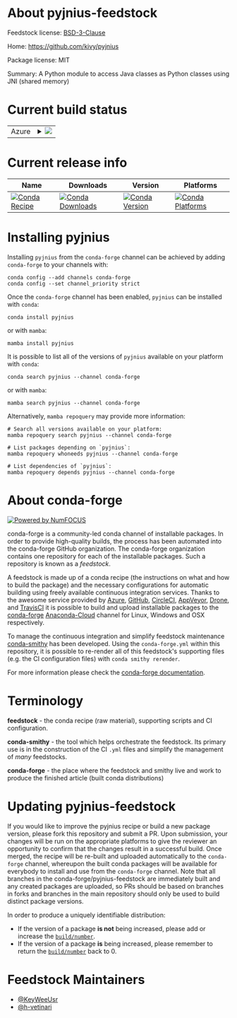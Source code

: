 About pyjnius-feedstock
=======================

Feedstock license: [BSD-3-Clause](https://github.com/conda-forge/pyjnius-feedstock/blob/main/LICENSE.txt)

Home: https://github.com/kivy/pyjnius

Package license: MIT

Summary: A Python module to access Java classes as Python classes using JNI (shared memory)

Current build status
====================


<table>
    
  <tr>
    <td>Azure</td>
    <td>
      <details>
        <summary>
          <a href="https://dev.azure.com/conda-forge/feedstock-builds/_build/latest?definitionId=5688&branchName=main">
            <img src="https://dev.azure.com/conda-forge/feedstock-builds/_apis/build/status/pyjnius-feedstock?branchName=main">
          </a>
        </summary>
        <table>
          <thead><tr><th>Variant</th><th>Status</th></tr></thead>
          <tbody><tr>
              <td>linux_64_openjdk11python3.10.____cpython</td>
              <td>
                <a href="https://dev.azure.com/conda-forge/feedstock-builds/_build/latest?definitionId=5688&branchName=main">
                  <img src="https://dev.azure.com/conda-forge/feedstock-builds/_apis/build/status/pyjnius-feedstock?branchName=main&jobName=linux&configuration=linux%20linux_64_openjdk11python3.10.____cpython" alt="variant">
                </a>
              </td>
            </tr><tr>
              <td>linux_64_openjdk11python3.11.____cpython</td>
              <td>
                <a href="https://dev.azure.com/conda-forge/feedstock-builds/_build/latest?definitionId=5688&branchName=main">
                  <img src="https://dev.azure.com/conda-forge/feedstock-builds/_apis/build/status/pyjnius-feedstock?branchName=main&jobName=linux&configuration=linux%20linux_64_openjdk11python3.11.____cpython" alt="variant">
                </a>
              </td>
            </tr><tr>
              <td>linux_64_openjdk11python3.8.____cpython</td>
              <td>
                <a href="https://dev.azure.com/conda-forge/feedstock-builds/_build/latest?definitionId=5688&branchName=main">
                  <img src="https://dev.azure.com/conda-forge/feedstock-builds/_apis/build/status/pyjnius-feedstock?branchName=main&jobName=linux&configuration=linux%20linux_64_openjdk11python3.8.____cpython" alt="variant">
                </a>
              </td>
            </tr><tr>
              <td>linux_64_openjdk11python3.9.____cpython</td>
              <td>
                <a href="https://dev.azure.com/conda-forge/feedstock-builds/_build/latest?definitionId=5688&branchName=main">
                  <img src="https://dev.azure.com/conda-forge/feedstock-builds/_apis/build/status/pyjnius-feedstock?branchName=main&jobName=linux&configuration=linux%20linux_64_openjdk11python3.9.____cpython" alt="variant">
                </a>
              </td>
            </tr><tr>
              <td>linux_64_openjdk8python3.10.____cpython</td>
              <td>
                <a href="https://dev.azure.com/conda-forge/feedstock-builds/_build/latest?definitionId=5688&branchName=main">
                  <img src="https://dev.azure.com/conda-forge/feedstock-builds/_apis/build/status/pyjnius-feedstock?branchName=main&jobName=linux&configuration=linux%20linux_64_openjdk8python3.10.____cpython" alt="variant">
                </a>
              </td>
            </tr><tr>
              <td>linux_64_openjdk8python3.11.____cpython</td>
              <td>
                <a href="https://dev.azure.com/conda-forge/feedstock-builds/_build/latest?definitionId=5688&branchName=main">
                  <img src="https://dev.azure.com/conda-forge/feedstock-builds/_apis/build/status/pyjnius-feedstock?branchName=main&jobName=linux&configuration=linux%20linux_64_openjdk8python3.11.____cpython" alt="variant">
                </a>
              </td>
            </tr><tr>
              <td>linux_64_openjdk8python3.8.____cpython</td>
              <td>
                <a href="https://dev.azure.com/conda-forge/feedstock-builds/_build/latest?definitionId=5688&branchName=main">
                  <img src="https://dev.azure.com/conda-forge/feedstock-builds/_apis/build/status/pyjnius-feedstock?branchName=main&jobName=linux&configuration=linux%20linux_64_openjdk8python3.8.____cpython" alt="variant">
                </a>
              </td>
            </tr><tr>
              <td>linux_64_openjdk8python3.9.____cpython</td>
              <td>
                <a href="https://dev.azure.com/conda-forge/feedstock-builds/_build/latest?definitionId=5688&branchName=main">
                  <img src="https://dev.azure.com/conda-forge/feedstock-builds/_apis/build/status/pyjnius-feedstock?branchName=main&jobName=linux&configuration=linux%20linux_64_openjdk8python3.9.____cpython" alt="variant">
                </a>
              </td>
            </tr><tr>
              <td>osx_64_openjdk11python3.10.____cpython</td>
              <td>
                <a href="https://dev.azure.com/conda-forge/feedstock-builds/_build/latest?definitionId=5688&branchName=main">
                  <img src="https://dev.azure.com/conda-forge/feedstock-builds/_apis/build/status/pyjnius-feedstock?branchName=main&jobName=osx&configuration=osx%20osx_64_openjdk11python3.10.____cpython" alt="variant">
                </a>
              </td>
            </tr><tr>
              <td>osx_64_openjdk11python3.11.____cpython</td>
              <td>
                <a href="https://dev.azure.com/conda-forge/feedstock-builds/_build/latest?definitionId=5688&branchName=main">
                  <img src="https://dev.azure.com/conda-forge/feedstock-builds/_apis/build/status/pyjnius-feedstock?branchName=main&jobName=osx&configuration=osx%20osx_64_openjdk11python3.11.____cpython" alt="variant">
                </a>
              </td>
            </tr><tr>
              <td>osx_64_openjdk11python3.8.____cpython</td>
              <td>
                <a href="https://dev.azure.com/conda-forge/feedstock-builds/_build/latest?definitionId=5688&branchName=main">
                  <img src="https://dev.azure.com/conda-forge/feedstock-builds/_apis/build/status/pyjnius-feedstock?branchName=main&jobName=osx&configuration=osx%20osx_64_openjdk11python3.8.____cpython" alt="variant">
                </a>
              </td>
            </tr><tr>
              <td>osx_64_openjdk11python3.9.____cpython</td>
              <td>
                <a href="https://dev.azure.com/conda-forge/feedstock-builds/_build/latest?definitionId=5688&branchName=main">
                  <img src="https://dev.azure.com/conda-forge/feedstock-builds/_apis/build/status/pyjnius-feedstock?branchName=main&jobName=osx&configuration=osx%20osx_64_openjdk11python3.9.____cpython" alt="variant">
                </a>
              </td>
            </tr><tr>
              <td>osx_64_openjdk8python3.10.____cpython</td>
              <td>
                <a href="https://dev.azure.com/conda-forge/feedstock-builds/_build/latest?definitionId=5688&branchName=main">
                  <img src="https://dev.azure.com/conda-forge/feedstock-builds/_apis/build/status/pyjnius-feedstock?branchName=main&jobName=osx&configuration=osx%20osx_64_openjdk8python3.10.____cpython" alt="variant">
                </a>
              </td>
            </tr><tr>
              <td>osx_64_openjdk8python3.11.____cpython</td>
              <td>
                <a href="https://dev.azure.com/conda-forge/feedstock-builds/_build/latest?definitionId=5688&branchName=main">
                  <img src="https://dev.azure.com/conda-forge/feedstock-builds/_apis/build/status/pyjnius-feedstock?branchName=main&jobName=osx&configuration=osx%20osx_64_openjdk8python3.11.____cpython" alt="variant">
                </a>
              </td>
            </tr><tr>
              <td>osx_64_openjdk8python3.8.____cpython</td>
              <td>
                <a href="https://dev.azure.com/conda-forge/feedstock-builds/_build/latest?definitionId=5688&branchName=main">
                  <img src="https://dev.azure.com/conda-forge/feedstock-builds/_apis/build/status/pyjnius-feedstock?branchName=main&jobName=osx&configuration=osx%20osx_64_openjdk8python3.8.____cpython" alt="variant">
                </a>
              </td>
            </tr><tr>
              <td>osx_64_openjdk8python3.9.____cpython</td>
              <td>
                <a href="https://dev.azure.com/conda-forge/feedstock-builds/_build/latest?definitionId=5688&branchName=main">
                  <img src="https://dev.azure.com/conda-forge/feedstock-builds/_apis/build/status/pyjnius-feedstock?branchName=main&jobName=osx&configuration=osx%20osx_64_openjdk8python3.9.____cpython" alt="variant">
                </a>
              </td>
            </tr><tr>
              <td>win_64_openjdk11python3.10.____cpython</td>
              <td>
                <a href="https://dev.azure.com/conda-forge/feedstock-builds/_build/latest?definitionId=5688&branchName=main">
                  <img src="https://dev.azure.com/conda-forge/feedstock-builds/_apis/build/status/pyjnius-feedstock?branchName=main&jobName=win&configuration=win%20win_64_openjdk11python3.10.____cpython" alt="variant">
                </a>
              </td>
            </tr><tr>
              <td>win_64_openjdk11python3.11.____cpython</td>
              <td>
                <a href="https://dev.azure.com/conda-forge/feedstock-builds/_build/latest?definitionId=5688&branchName=main">
                  <img src="https://dev.azure.com/conda-forge/feedstock-builds/_apis/build/status/pyjnius-feedstock?branchName=main&jobName=win&configuration=win%20win_64_openjdk11python3.11.____cpython" alt="variant">
                </a>
              </td>
            </tr><tr>
              <td>win_64_openjdk11python3.8.____cpython</td>
              <td>
                <a href="https://dev.azure.com/conda-forge/feedstock-builds/_build/latest?definitionId=5688&branchName=main">
                  <img src="https://dev.azure.com/conda-forge/feedstock-builds/_apis/build/status/pyjnius-feedstock?branchName=main&jobName=win&configuration=win%20win_64_openjdk11python3.8.____cpython" alt="variant">
                </a>
              </td>
            </tr><tr>
              <td>win_64_openjdk11python3.9.____cpython</td>
              <td>
                <a href="https://dev.azure.com/conda-forge/feedstock-builds/_build/latest?definitionId=5688&branchName=main">
                  <img src="https://dev.azure.com/conda-forge/feedstock-builds/_apis/build/status/pyjnius-feedstock?branchName=main&jobName=win&configuration=win%20win_64_openjdk11python3.9.____cpython" alt="variant">
                </a>
              </td>
            </tr><tr>
              <td>win_64_openjdk8python3.10.____cpython</td>
              <td>
                <a href="https://dev.azure.com/conda-forge/feedstock-builds/_build/latest?definitionId=5688&branchName=main">
                  <img src="https://dev.azure.com/conda-forge/feedstock-builds/_apis/build/status/pyjnius-feedstock?branchName=main&jobName=win&configuration=win%20win_64_openjdk8python3.10.____cpython" alt="variant">
                </a>
              </td>
            </tr><tr>
              <td>win_64_openjdk8python3.11.____cpython</td>
              <td>
                <a href="https://dev.azure.com/conda-forge/feedstock-builds/_build/latest?definitionId=5688&branchName=main">
                  <img src="https://dev.azure.com/conda-forge/feedstock-builds/_apis/build/status/pyjnius-feedstock?branchName=main&jobName=win&configuration=win%20win_64_openjdk8python3.11.____cpython" alt="variant">
                </a>
              </td>
            </tr><tr>
              <td>win_64_openjdk8python3.8.____cpython</td>
              <td>
                <a href="https://dev.azure.com/conda-forge/feedstock-builds/_build/latest?definitionId=5688&branchName=main">
                  <img src="https://dev.azure.com/conda-forge/feedstock-builds/_apis/build/status/pyjnius-feedstock?branchName=main&jobName=win&configuration=win%20win_64_openjdk8python3.8.____cpython" alt="variant">
                </a>
              </td>
            </tr><tr>
              <td>win_64_openjdk8python3.9.____cpython</td>
              <td>
                <a href="https://dev.azure.com/conda-forge/feedstock-builds/_build/latest?definitionId=5688&branchName=main">
                  <img src="https://dev.azure.com/conda-forge/feedstock-builds/_apis/build/status/pyjnius-feedstock?branchName=main&jobName=win&configuration=win%20win_64_openjdk8python3.9.____cpython" alt="variant">
                </a>
              </td>
            </tr>
          </tbody>
        </table>
      </details>
    </td>
  </tr>
</table>

Current release info
====================

| Name | Downloads | Version | Platforms |
| --- | --- | --- | --- |
| [![Conda Recipe](https://img.shields.io/badge/recipe-pyjnius-green.svg)](https://anaconda.org/conda-forge/pyjnius) | [![Conda Downloads](https://img.shields.io/conda/dn/conda-forge/pyjnius.svg)](https://anaconda.org/conda-forge/pyjnius) | [![Conda Version](https://img.shields.io/conda/vn/conda-forge/pyjnius.svg)](https://anaconda.org/conda-forge/pyjnius) | [![Conda Platforms](https://img.shields.io/conda/pn/conda-forge/pyjnius.svg)](https://anaconda.org/conda-forge/pyjnius) |

Installing pyjnius
==================

Installing `pyjnius` from the `conda-forge` channel can be achieved by adding `conda-forge` to your channels with:

```
conda config --add channels conda-forge
conda config --set channel_priority strict
```

Once the `conda-forge` channel has been enabled, `pyjnius` can be installed with `conda`:

```
conda install pyjnius
```

or with `mamba`:

```
mamba install pyjnius
```

It is possible to list all of the versions of `pyjnius` available on your platform with `conda`:

```
conda search pyjnius --channel conda-forge
```

or with `mamba`:

```
mamba search pyjnius --channel conda-forge
```

Alternatively, `mamba repoquery` may provide more information:

```
# Search all versions available on your platform:
mamba repoquery search pyjnius --channel conda-forge

# List packages depending on `pyjnius`:
mamba repoquery whoneeds pyjnius --channel conda-forge

# List dependencies of `pyjnius`:
mamba repoquery depends pyjnius --channel conda-forge
```


About conda-forge
=================

[![Powered by
NumFOCUS](https://img.shields.io/badge/powered%20by-NumFOCUS-orange.svg?style=flat&colorA=E1523D&colorB=007D8A)](https://numfocus.org)

conda-forge is a community-led conda channel of installable packages.
In order to provide high-quality builds, the process has been automated into the
conda-forge GitHub organization. The conda-forge organization contains one repository
for each of the installable packages. Such a repository is known as a *feedstock*.

A feedstock is made up of a conda recipe (the instructions on what and how to build
the package) and the necessary configurations for automatic building using freely
available continuous integration services. Thanks to the awesome service provided by
[Azure](https://azure.microsoft.com/en-us/services/devops/), [GitHub](https://github.com/),
[CircleCI](https://circleci.com/), [AppVeyor](https://www.appveyor.com/),
[Drone](https://cloud.drone.io/welcome), and [TravisCI](https://travis-ci.com/)
it is possible to build and upload installable packages to the
[conda-forge](https://anaconda.org/conda-forge) [Anaconda-Cloud](https://anaconda.org/)
channel for Linux, Windows and OSX respectively.

To manage the continuous integration and simplify feedstock maintenance
[conda-smithy](https://github.com/conda-forge/conda-smithy) has been developed.
Using the ``conda-forge.yml`` within this repository, it is possible to re-render all of
this feedstock's supporting files (e.g. the CI configuration files) with ``conda smithy rerender``.

For more information please check the [conda-forge documentation](https://conda-forge.org/docs/).

Terminology
===========

**feedstock** - the conda recipe (raw material), supporting scripts and CI configuration.

**conda-smithy** - the tool which helps orchestrate the feedstock.
                   Its primary use is in the construction of the CI ``.yml`` files
                   and simplify the management of *many* feedstocks.

**conda-forge** - the place where the feedstock and smithy live and work to
                  produce the finished article (built conda distributions)


Updating pyjnius-feedstock
==========================

If you would like to improve the pyjnius recipe or build a new
package version, please fork this repository and submit a PR. Upon submission,
your changes will be run on the appropriate platforms to give the reviewer an
opportunity to confirm that the changes result in a successful build. Once
merged, the recipe will be re-built and uploaded automatically to the
`conda-forge` channel, whereupon the built conda packages will be available for
everybody to install and use from the `conda-forge` channel.
Note that all branches in the conda-forge/pyjnius-feedstock are
immediately built and any created packages are uploaded, so PRs should be based
on branches in forks and branches in the main repository should only be used to
build distinct package versions.

In order to produce a uniquely identifiable distribution:
 * If the version of a package **is not** being increased, please add or increase
   the [``build/number``](https://docs.conda.io/projects/conda-build/en/latest/resources/define-metadata.html#build-number-and-string).
 * If the version of a package **is** being increased, please remember to return
   the [``build/number``](https://docs.conda.io/projects/conda-build/en/latest/resources/define-metadata.html#build-number-and-string)
   back to 0.

Feedstock Maintainers
=====================

* [@KeyWeeUsr](https://github.com/KeyWeeUsr/)
* [@h-vetinari](https://github.com/h-vetinari/)

